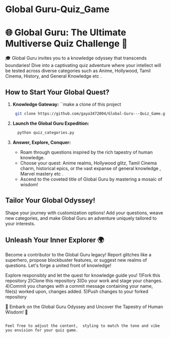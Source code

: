 # Global Guru-Quiz_Game

# 🌐 Global Guru: The Ultimate Multiverse Quiz Challenge 🚀

🎓 Global Guru invites you to a knowledge odyssey that transcends boundaries! Dive into a captivating quiz adventure where your intellect will be tested across diverse categories such as Anime, Hollywood, Tamil Cinema, History, and General Knowledge etc .

## How to Start Your Global Quest?

1. **Knowledge Gateway:**
   ``make a clone of this project
   ```bash
    git clone https://github.com/gaya3472004/Global-Guru---Quiz_Game.git

3. **Launch the Global Guru Expedition:**
  
   ```bash
     python quiz_categories.py
   

4. **Answer, Explore, Conquer:**
   - Roam through questions inspired by the rich tapestry of human knowledge.
   - Choose your quest: Anime realms, Hollywood glitz, Tamil Cinema charm, historical epics, or the vast expanse of general knowledge , Marvel mastery etc  .
   - Ascend to the coveted title of Global Guru by mastering a mosaic of wisdom!

## Tailor Your Global Odyssey!

Shape your journey with customization options! Add your questions, weave new categories, and make Global Guru an adventure uniquely tailored to your interests.

## Unleash Your Inner Explorer 🌍

Become a contributor to the Global Guru legacy! Report glitches like a superhero, propose blockbuster features, or suggest new realms of questions. Let's forge a united front of knowledge!

Explore responsibly and let the quest for knowledge guide you!
   1)Fork this repository 
   2)Clone this repository
   3)Do your work and stage your changes.
   4)Commit you changes with a commit message containing your name, file(s) worked 
    upon, changes added.
   5)Push changes to your forked repository


🚀 Embark on the Global Guru Odyssey and Uncover the Tapestry of Human Wisdom! 🌟
```

Feel free to adjust the content,  styling to match the tone and vibe you envision for your quiz game.
